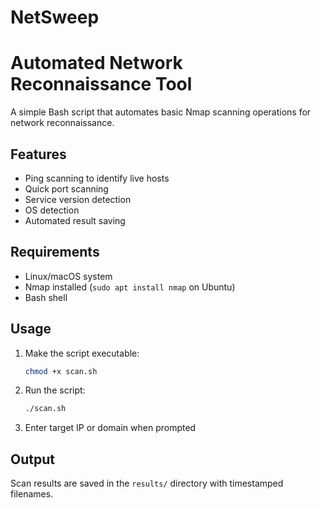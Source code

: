# NetSweep

# Automated Network Reconnaissance Tool

A simple Bash script that automates basic Nmap scanning operations for network reconnaissance.

## Features
- Ping scanning to identify live hosts
- Quick port scanning
- Service version detection
- OS detection
- Automated result saving

## Requirements
- Linux/macOS system
- Nmap installed (`sudo apt install nmap` on Ubuntu)
- Bash shell

## Usage
1. Make the script executable:
   ```bash
   chmod +x scan.sh
   ```
2. Run the script:
   ```bash
   ./scan.sh
   ```
3. Enter target IP or domain when prompted

## Output
Scan results are saved in the `results/` directory with timestamped filenames.

